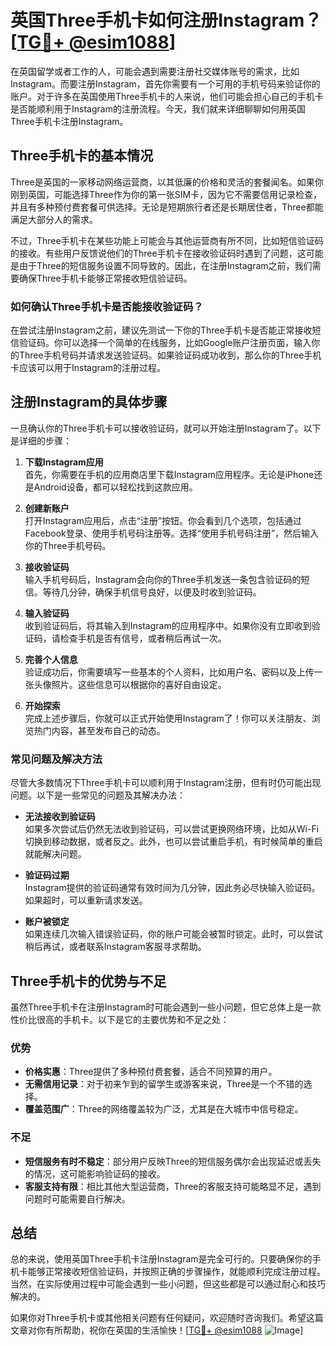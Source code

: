 # 英国Three手机卡如何注册Instagram？[[TG💪+ @esim1088](https://t.me/s/esim1088)]

在英国留学或者工作的人，可能会遇到需要注册社交媒体账号的需求，比如Instagram。而要注册Instagram，首先你需要有一个可用的手机号码来验证你的账户。对于许多在英国使用Three手机卡的人来说，他们可能会担心自己的手机卡是否能顺利用于Instagram的注册流程。今天，我们就来详细聊聊如何用英国Three手机卡注册Instagram。

## Three手机卡的基本情况

Three是英国的一家移动网络运营商，以其低廉的价格和灵活的套餐闻名。如果你刚到英国，可能选择Three作为你的第一张SIM卡，因为它不需要信用记录检查，并且有多种预付费套餐可供选择。无论是短期旅行者还是长期居住者，Three都能满足大部分人的需求。

不过，Three手机卡在某些功能上可能会与其他运营商有所不同，比如短信验证码的接收。有些用户反馈说他们的Three手机卡在接收验证码时遇到了问题，这可能是由于Three的短信服务设置不同导致的。因此，在注册Instagram之前，我们需要确保Three手机卡能够正常接收短信验证码。

### 如何确认Three手机卡是否能接收验证码？

在尝试注册Instagram之前，建议先测试一下你的Three手机卡是否能正常接收短信验证码。你可以选择一个简单的在线服务，比如Google账户注册页面，输入你的Three手机号码并请求发送验证码。如果验证码成功收到，那么你的Three手机卡应该可以用于Instagram的注册过程。

## 注册Instagram的具体步骤

一旦确认你的Three手机卡可以接收验证码，就可以开始注册Instagram了。以下是详细的步骤：

1. **下载Instagram应用**  
   首先，你需要在手机的应用商店里下载Instagram应用程序。无论是iPhone还是Android设备，都可以轻松找到这款应用。

2. **创建新账户**  
   打开Instagram应用后，点击“注册”按钮。你会看到几个选项，包括通过Facebook登录、使用手机号码注册等。选择“使用手机号码注册”，然后输入你的Three手机号码。

3. **接收验证码**  
   输入手机号码后，Instagram会向你的Three手机发送一条包含验证码的短信。等待几分钟，确保手机信号良好，以便及时收到验证码。

4. **输入验证码**  
   收到验证码后，将其输入到Instagram的应用程序中。如果你没有立即收到验证码，请检查手机是否有信号，或者稍后再试一次。

5. **完善个人信息**  
   验证成功后，你需要填写一些基本的个人资料，比如用户名、密码以及上传一张头像照片。这些信息可以根据你的喜好自由设定。

6. **开始探索**  
   完成上述步骤后，你就可以正式开始使用Instagram了！你可以关注朋友、浏览热门内容，甚至发布自己的动态。

### 常见问题及解决方法

尽管大多数情况下Three手机卡可以顺利用于Instagram注册，但有时仍可能出现问题。以下是一些常见的问题及其解决办法：

- **无法接收到验证码**  
  如果多次尝试后仍然无法收到验证码，可以尝试更换网络环境，比如从Wi-Fi切换到移动数据，或者反之。此外，也可以尝试重启手机，有时候简单的重启就能解决问题。

- **验证码过期**  
  Instagram提供的验证码通常有效时间为几分钟，因此务必尽快输入验证码。如果超时，可以重新请求发送。

- **账户被锁定**  
  如果连续几次输入错误验证码，你的账户可能会被暂时锁定。此时，可以尝试稍后再试，或者联系Instagram客服寻求帮助。

## Three手机卡的优势与不足

虽然Three手机卡在注册Instagram时可能会遇到一些小问题，但它总体上是一款性价比很高的手机卡。以下是它的主要优势和不足之处：

### 优势

- **价格实惠**：Three提供了多种预付费套餐，适合不同预算的用户。
- **无需信用记录**：对于初来乍到的留学生或游客来说，Three是一个不错的选择。
- **覆盖范围广**：Three的网络覆盖较为广泛，尤其是在大城市中信号稳定。

### 不足

- **短信服务有时不稳定**：部分用户反映Three的短信服务偶尔会出现延迟或丢失的情况，这可能影响验证码的接收。
- **客服支持有限**：相比其他大型运营商，Three的客服支持可能略显不足，遇到问题时可能需要自行解决。

## 总结

总的来说，使用英国Three手机卡注册Instagram是完全可行的。只要确保你的手机卡能够正常接收短信验证码，并按照正确的步骤操作，就能顺利完成注册过程。当然，在实际使用过程中可能会遇到一些小问题，但这些都是可以通过耐心和技巧解决的。

如果你对Three手机卡或其他相关问题有任何疑问，欢迎随时咨询我们。希望这篇文章对你有所帮助，祝你在英国的生活愉快！[[TG💪+ @esim1088](https://t.me/s/esim1088) ![Image](https://i.postimg.cc/4NQfJmqS/Snipaste-2025-05-13-00-14-12.png)]